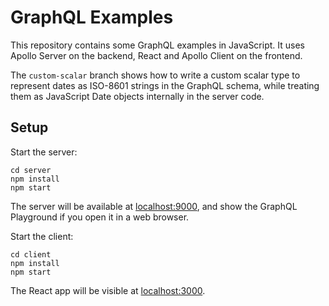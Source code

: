 # GraphQL Examples

This repository contains some GraphQL examples in JavaScript. It uses Apollo Server on the backend, React and Apollo Client on the frontend.

The `custom-scalar` branch shows how to write a custom scalar type to represent dates as ISO-8601 strings in the GraphQL schema, while treating them as JavaScript Date objects internally in the server code.

## Setup

Start the server:

```
cd server
npm install
npm start
```

The server will be available at [localhost:9000](http://localhost:9000), and show the GraphQL Playground if you open it in a web browser.

Start the client:

```
cd client
npm install
npm start
```

The React app will be visible at [localhost:3000](http://localhost:3000).
